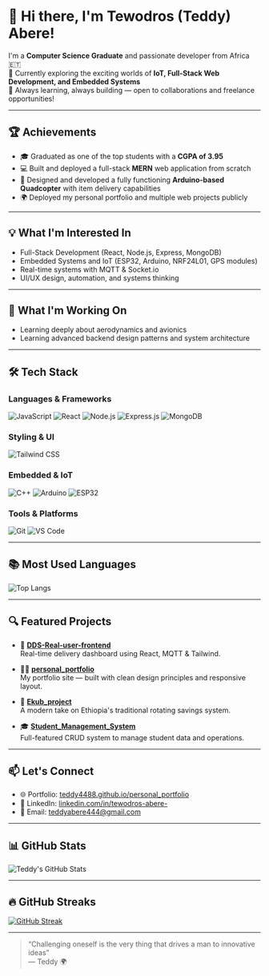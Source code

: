 # 👋 Hi there, I'm Tewodros (Teddy) Abere!

I'm a **Computer Science Graduate** and passionate developer from Africa 🇪🇹  
🔭 Currently exploring the exciting worlds of **IoT, Full-Stack Web Development, and Embedded Systems**  
🚀 Always learning, always building — open to collaborations and freelance opportunities!

---

## 🏆 Achievements
- 🎓 Graduated as one of the top students with a **CGPA of 3.95**
- 💻 Built and deployed a full-stack **MERN** web application from scratch
- 🚁 Designed and developed a fully functioning **Arduino-based Quadcopter** with item delivery capabilities
- 🌍 Deployed my personal portfolio and multiple web projects publicly

---

## 💡 What I'm Interested In
- Full-Stack Development (React, Node.js, Express, MongoDB)
- Embedded Systems and IoT (ESP32, Arduino, NRF24L01, GPS modules)
- Real-time systems with MQTT & Socket.io
- UI/UX design, automation, and systems thinking

---

## 🔧 What I'm Working On
- Learning deeply about aerodynamics and avionics
- Learning advanced backend design patterns and system architecture

---
## 🛠️ Tech Stack

### Languages & Frameworks
![JavaScript](https://img.shields.io/badge/JavaScript-F7DF1E?style=for-the-badge&logo=javascript&logoColor=black)
![React](https://img.shields.io/badge/React-20232A?style=for-the-badge&logo=react&logoColor=61DAFB)
![Node.js](https://img.shields.io/badge/Node.js-339933?style=for-the-badge&logo=nodedotjs&logoColor=white)
![Express.js](https://img.shields.io/badge/Express.js-000000?style=for-the-badge&logo=express&logoColor=white)
![MongoDB](https://img.shields.io/badge/MongoDB-4EA94B?style=for-the-badge&logo=mongodb&logoColor=white)

### Styling & UI
![Tailwind CSS](https://img.shields.io/badge/Tailwind_CSS-38B2AC?style=for-the-badge&logo=tailwind-css&logoColor=white)

### Embedded & IoT
![C++](https://img.shields.io/badge/C++-00599C?style=for-the-badge&logo=cplusplus&logoColor=white)
![Arduino](https://img.shields.io/badge/Arduino-00979D?style=for-the-badge&logo=arduino&logoColor=white)
![ESP32](https://img.shields.io/badge/ESP32-3C3C3C?style=for-the-badge&logo=esphome&logoColor=white)

### Tools & Platforms
![Git](https://img.shields.io/badge/Git-F05032?style=for-the-badge&logo=git&logoColor=white)
![VS Code](https://img.shields.io/badge/VS%20Code-007ACC?style=for-the-badge&logo=visual-studio-code&logoColor=white)

---

## 📚 Most Used Languages
![Top Langs](https://github-readme-stats.vercel.app/api/top-langs/?username=teddy4488&layout=compact&theme=tokyonight&hide_border=true)

---

## 🔍 Featured Projects

- 🔧 [**DDS-Real-user-frontend**](https://github.com/teddy4488/DDS-Real-user-frontend)  
  Real-time delivery dashboard using React, MQTT & Tailwind.

- 🧑‍💻 [**personal_portfolio**](https://github.com/teddy4488/personal_portfolio)  
  My portfolio site — built with clean design principles and responsive layout.

- 💸 [**Ekub_project**](https://github.com/teddy4488/Ekub_project)  
  A modern take on Ethiopia's traditional rotating savings system.

- 🎓 [**Student_Management_System**](https://github.com/teddy4488/Student_Management_System)  
  Full-featured CRUD system to manage student data and operations.

---

## 📫 Let's Connect
- 🌐 Portfolio: [teddy4488.github.io/personal_portfolio](https://teddy4488.github.io/personal_portfolio/)
- 💼 LinkedIn: [linkedin.com/in/tewodros-abere-](https://linkedin.com/in/tewodros-abere-)
- 📧 Email: teddyabere444@gmail.com

---

## 📊 GitHub Stats

![Teddy's GitHub Stats](https://github-readme-stats.vercel.app/api?username=teddy4488&show_icons=true&theme=tokyonight&hide_border=true)

---

## 🔥 GitHub Streaks

[![GitHub Streak](https://streak-stats.demolab.com?user=teddy4488&theme=tokyonight&hide_border=true)](https://git.io/streak-stats)

---

> “Challenging oneself is the very thing that drives a man to innovative ideas”  
> — Teddy 🌍

